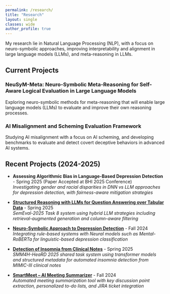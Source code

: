 ```yaml
---
permalink: /research/
title: "Research"
layout: single
classes: wide
author_profile: true
---
```


My research lie in Natural Language Processing (NLP), with a focus on neuro-symbolic approaches, improving interpretability and alignment in large language models (LLMs), and meta-reasoning in LLMs.

## Current Projects

### NeuSyM-Meta: Neuro-Symbolic Meta-Reasoning for Self-Aware Logical Evaluation in Large Language Models
Exploring neuro-symbolic methods for meta-reasoning that will enable large language models (LLMs) to evaluate and improve their own reasoning processes.

### AI Misalignment and Scheming Evaluation Framework
Studying AI misalignment with a focus on AI scheming, and developing benchmarks to evaluate and detect covert deceptive behaviors in advanced AI systems.

## Recent Projects (2024-2025)

- **Assessing Algorithmic Bias in Language-Based Depression Detection** - Spring 2025 (Paper Accepted at BHI 2025 Conference)  
  *Investigating gender and racial disparities in DNN vs LLM approaches for depression detection, with fairness-aware mitigation strategies*

- **[Structured Reasoning with LLMs for Question Answering over Tabular Data](https://github.com/prajaktakini/Structured-Reasoning-with-LLMs-for-QA-over-Tabular-Data/tree/main)** - Spring 2025  
  *SemEval-2025 Task 8 system using hybrid LLM strategies including retrieval-augmented generation and column-aware filtering*

- **[Neuro-Symbolic Approach to Depression Detection](https://github.com/prajaktakini/Fair-and-Interpretable-Depression-Detection)** - Fall 2024  
  *Integrating rule-based systems with Neural models such as Mental-RoBERTa for linguistic-based depression classification*

- **[Detection of Insomnia from Clinical Notes](https://github.com/prajaktakini/SMM4H-HeaRD-2025-Task-4-Detection-of-Insomnia-in-Clinical-Notes)** - Spring 2025  
  *SMM4H-HeaRD 2025 shared task system using transformer models and structured metadata for automated insomnia detection from MIMIC-III clinical notes*

- **[SmartMeet – AI Meeting Summarizer](https://github.com/prajaktakini/SmartMeet-AI-Meeting-Summarizer-Action-Item-Assistant)** - Fall 2024  
  *Automated meeting summarization tool with key discussion point extraction, personalized to-do lists, and JIRA ticket integration*

[//]: # (## Research Interests)

[//]: # ()
[//]: # (- **Natural Language Processing**: Advanced reasoning and comprehension)

[//]: # (- **Meta-Reasoning**: Self-evaluation and improvement in AI systems)

[//]: # (- **Neurosymbolic AI**: Combining neural networks with symbolic reasoning)

[//]: # (- **AI Ethics**: Bias detection and fairness in healthcare applications)

[//]: # (- **Large Language Models**: Improving reliability and interpretability)